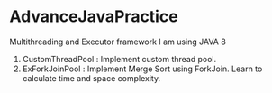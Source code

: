 # AdvanceJavaPractice
Multithreading and Executor framework
I am using JAVA 8 
1) CustomThreadPool : Implement custom thread pool.
2) ExForkJoinPool : Implement Merge Sort using ForkJoin. Learn to calculate time and space complexity.
